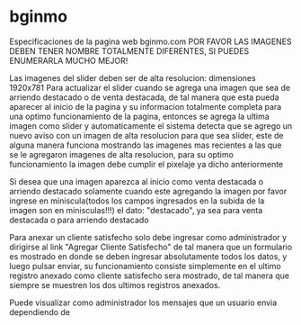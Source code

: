 # bginmo
Especificaciones de la pagina web bginmo.com
POR FAVOR LAS IMAGENES DEBEN TENER NOMBRE TOTALMENTE DIFERENTES, SI PUEDES ENUMERARLA MUCHO MEJOR!

Las imagenes del slider deben ser de alta resolucion: dimensiones 1920x781
Para actualizar el slider cuando se agrega una imagen que sea de arriendo destacado o de venta destacada, de tal manera
que esta pueda aparecer al inicio de la pagina y su informacion totalmente completa para una optimo funcionamiento de la
pagina, entonces se agrega la ultima imagen como slider y automaticamente el sistema detecta que se agrego un nuevo aviso
con un imagen de alta resolucion para que sea slider, este de alguna manera funciona mostrando las imagenes mas recientes 
a las que se le agregaron imagenes de alta resolucion, para su optimo funcionamiento la imagen debe cumplir el pixelaje 
ya dicho anteriormente

Si desea que una imagen aparezca al inicio como venta destacada o arriendo destacado solamente cuando este agregando la 
imagen por favor ingrese en miniscula(todos los campos ingresados en la subida de la imagen son en minisculas!!!) el dato:
"destacado", ya sea para venta destacada o para arriendo destacado

Para anexar un cliente satisfecho solo debe ingresar como administrador y dirigirse al link "Agregar Cliente Satisfecho"
de tal manera que un formulario es mostrado en donde se deben ingresar absolutamente todos los datos, y luego pulsar enviar,
su funcionamiento consiste simplemente en el ultimo registro anexado como cliente satisfecho sera mostrado, de tal manera que
siempre se muestren los dos ultimos registros anexados.

Puede visualizar como administrador los mensajes que un usuario envia dependiendo de 
